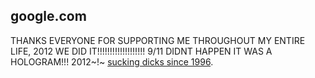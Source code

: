 ## google.com ##

THANKS EVERYONE FOR SUPPORTING ME THROUGHOUT MY ENTIRE LIFE, 2012 WE DID IT!!!!!!!!!!!!!!!!!!! 9/11 DIDNT HAPPEN IT WAS A HOLOGRAM!!! 2012~!~  [sucking dicks since 1996](http://www.google.com/).
